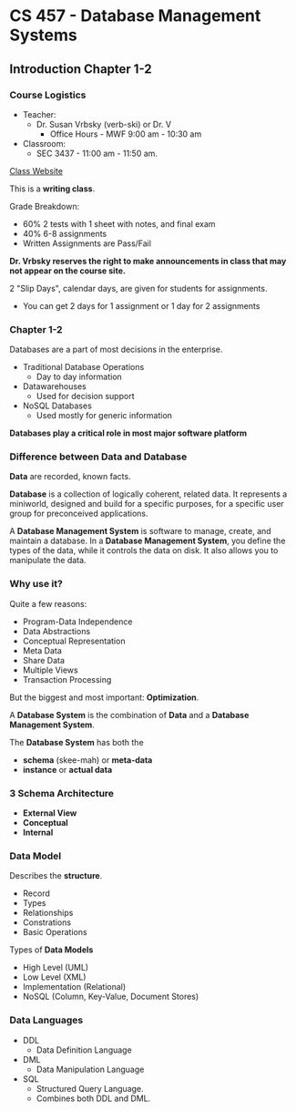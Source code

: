 # CS 457 - Database Management Systems
## Introduction Chapter 1-2

### Course Logistics

- Teacher: 
	- Dr. Susan Vrbsky (verb-ski) or Dr. V
		- Office Hours - MWF 9:00 am - 10:30 am
- Classroom:
	- SEC 3437 - 11:00 am - 11:50 am.

[Class Website](http://cs457.cs.ua.edu)

This is a **writing class**.

Grade Breakdown:

- 60% 2 tests with 1 sheet with notes, and final exam
- 40% 6-8 assignments
- Written Assignments are Pass/Fail

**Dr. Vrbsky reserves the right to make announcements in class that may not
appear on the course site.**

2 "Slip Days", calendar days, are given for students for assignments.

- You can get 2 days for 1 assignment or 1 day for 2 assignments

### Chapter 1-2

Databases are a part of most decisions in the enterprise.
	
- Traditional Database Operations
	- Day to day information
- Datawarehouses
	- Used for decision support
- NoSQL Databases
	- Used mostly for generic information

**Databases play a critical role in most major software platform**

### Difference between Data and Database

**Data** are recorded, known facts.

**Database** is a collection of logically coherent, related data. 
It represents a miniworld, designed and build for a specific purposes, 
for a specific user group for preconceived applications.

A **Database Management System** is software to manage, create, and maintain a database. In a **Database Management System**, you define the types of the data, while it controls the data on disk. It also allows you to manipulate the data.

### Why use it?

Quite a few reasons:

- Program-Data Independence
- Data Abstractions
- Conceptual Representation
- Meta Data
- Share Data
- Multiple Views
- Transaction Processing

But the biggest and most important: **Optimization**. 

A **Database System** is the combination of **Data** and a **Database Management System**.

The **Database System** has both the 

- **schema** (skee-mah) or **meta-data**
- **instance** or **actual data**

### 3 Schema Architecture

- **External View**
- **Conceptual**
- **Internal**

### Data Model

Describes the **structure**.

- Record
- Types
- Relationships
- Constrations
- Basic Operations

Types of **Data Models**

- High Level (UML)
- Low Level (XML)
- Implementation (Relational)
- NoSQL (Column, Key-Value, Document Stores)

### Data Languages

- DDL
	- Data Definition Language
- DML
	- Data Manipulation Language
- SQL
	- Structured Query Language.
	- Combines both DDL and DML.
	


